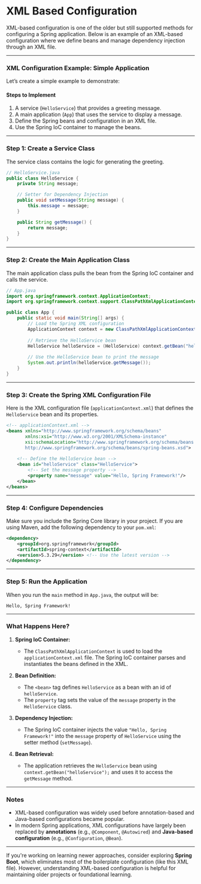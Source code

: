 # XML Based Configuration

XML-based configuration is one of the older but still supported methods for configuring a Spring application. Below is an example of an XML-based configuration where we define beans and manage dependency injection through an XML file.

---
### XML Configuration Example: Simple Application
Let’s create a simple example to demonstrate:

#### Steps to Implement
1. A service (`HelloService`) that provides a greeting message.
2. A main application (`App`) that uses the service to display a message.
3. Define the Spring beans and configuration in an XML file.
4. Use the Spring IoC container to manage the beans.

---

### Step 1: Create a Service Class
The service class contains the logic for generating the greeting.

```java
// HelloService.java
public class HelloService {
    private String message;

    // Setter for Dependency Injection
    public void setMessage(String message) {
        this.message = message;
    }

    public String getMessage() {
        return message;
    }
}
```

---

### Step 2: Create the Main Application Class
The main application class pulls the bean from the Spring IoC container and calls the service.

```java
// App.java
import org.springframework.context.ApplicationContext;
import org.springframework.context.support.ClassPathXmlApplicationContext;

public class App {
    public static void main(String[] args) {
        // Load the Spring XML configuration
        ApplicationContext context = new ClassPathXmlApplicationContext("applicationContext.xml");
        
        // Retrieve the HelloService bean
        HelloService helloService = (HelloService) context.getBean("helloService");
        
        // Use the HelloService bean to print the message
        System.out.println(helloService.getMessage());
    }
}
```

---

### Step 3: Create the Spring XML Configuration File
Here is the XML configuration file (`applicationContext.xml`) that defines the `HelloService` bean and its properties.

```xml
<!-- applicationContext.xml -->
<beans xmlns="http://www.springframework.org/schema/beans" 
       xmlns:xsi="http://www.w3.org/2001/XMLSchema-instance" 
       xsi:schemaLocation="http://www.springframework.org/schema/beans 
       http://www.springframework.org/schema/beans/spring-beans.xsd">
    
    <!-- Define the HelloService bean -->
    <bean id="helloService" class="HelloService">
        <!-- Set the message property -->
        <property name="message" value="Hello, Spring Framework!"/>
    </bean>
</beans>
```

---

### Step 4: Configure Dependencies
Make sure you include the Spring Core library in your project. If you are using Maven, add the following dependency to your `pom.xml`:

```xml
<dependency>
    <groupId>org.springframework</groupId>
    <artifactId>spring-context</artifactId>
    <version>5.3.29</version> <!-- Use the latest version -->
</dependency>
```

---

### Step 5: Run the Application
When you run the `main` method in `App.java`, the output will be:

```
Hello, Spring Framework!
```

---

### What Happens Here?

1. **Spring IoC Container:**
    - The `ClassPathXmlApplicationContext` is used to load the `applicationContext.xml` file. The Spring IoC container parses and instantiates the beans defined in the XML.

2. **Bean Definition:**
    - The `<bean>` tag defines `HelloService` as a bean with an id of `helloService`.
    - The `property` tag sets the value of the `message` property in the `HelloService` class.

3. **Dependency Injection:**
    - The Spring IoC container injects the value `"Hello, Spring Framework!"` into the `message` property of `HelloService` using the setter method (`setMessage`).

4. **Bean Retrieval:**
    - The application retrieves the `HelloService` bean using `context.getBean("helloService");` and uses it to access the `getMessage` method.

---

### Notes
- XML-based configuration was widely used before annotation-based and Java-based configurations became popular.
- In modern Spring applications, XML configurations have largely been replaced by **annotations** (e.g., `@Component`, `@Autowired`) and **Java-based configuration** (e.g., `@Configuration`, `@Bean`).

---

If you're working on learning newer approaches, consider exploring **Spring Boot**, which eliminates most of the boilerplate configuration (like this XML file). However, understanding XML-based configuration is helpful for maintaining older projects or foundational learning.